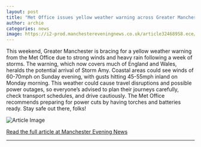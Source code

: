 ```yaml
---
layout: post
title: "Met Office issues yellow weather warning across Greater Manchester this weekend"
author: archie
categories: news
image: https://i2-prod.manchestereveningnews.co.uk/article32468958.ece/ALTERNATES/s1200/0_JS380658910.jpg
---
```

This weekend, Greater Manchester is bracing for a yellow weather warning from the Met Office due to strong winds and heavy rain following a week of storms. The warning, which now covers much of England and Wales, heralds the potential arrival of Storm Amy. Coastal areas could see winds of 60-70mph on Sunday evening, with gusts hitting 45-55mph inland on Monday morning. This weather could cause travel disruptions and possible power outages, so everyone’s advised to plan their journeys carefully, check transport schedules, and drive cautiously. The Met Office recommends preparing for power cuts by having torches and batteries ready. Stay safe out there, folks!

![Article Image](https://i2-prod.manchestereveningnews.co.uk/article32468958.ece/ALTERNATES/s1200/0_JS380658910.jpg)

[Read the full article at Manchester Evening News](https://www.manchestereveningnews.co.uk/news/greater-manchester-news/met-office-issues-yellow-weather-32468904)

---
